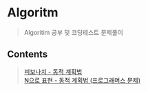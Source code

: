 
#  Algoritm
> Algoritim 공부 및 코딩테스트 문제풀이

## Contents
> [피보나치 - 동적 계획법](./Fibonacci-DynamicProgramming)  
> [N으로 표현 - 동적 계획법 (프로그래머스 문제)](./N으로표현_DynamicProgramming)  

